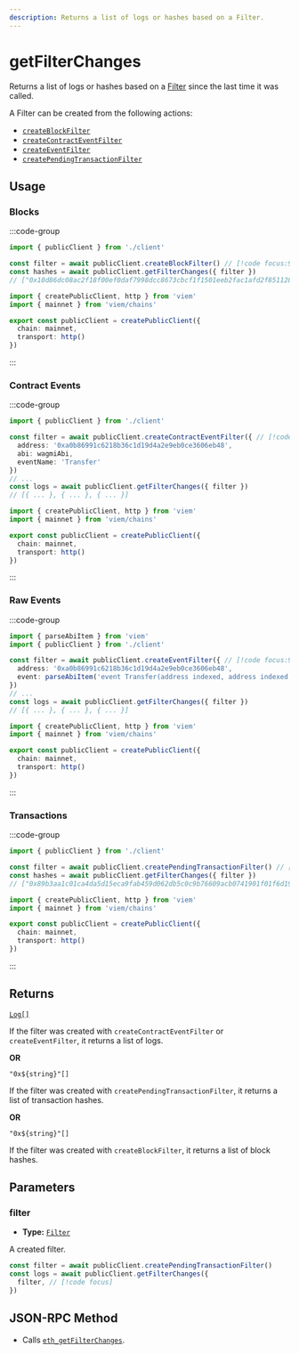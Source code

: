```yaml
---
description: Returns a list of logs or hashes based on a Filter.
---
```


# getFilterChanges

Returns a list of logs or hashes based on a [Filter](/docs/glossary/terms#filter) since the last time it was called.

A Filter can be created from the following actions:

- [`createBlockFilter`](/docs/actions/public/createBlockFilter)
- [`createContractEventFilter`](/docs/contract/createContractEventFilter)
- [`createEventFilter`](/docs/actions/public/createEventFilter)
- [`createPendingTransactionFilter`](/docs/actions/public/createPendingTransactionFilter)

## Usage

### Blocks

:::code-group

```ts [example.ts]
import { publicClient } from './client'

const filter = await publicClient.createBlockFilter() // [!code focus:99]
const hashes = await publicClient.getFilterChanges({ filter })
// ["0x10d86dc08ac2f18f00ef0daf7998dcc8673cbcf1f1501eeb2fac1afd2f851128", ...]
```

```ts [client.ts]
import { createPublicClient, http } from 'viem'
import { mainnet } from 'viem/chains'

export const publicClient = createPublicClient({
  chain: mainnet,
  transport: http()
})
```

:::

### Contract Events

:::code-group

```ts [example.ts]
import { publicClient } from './client'

const filter = await publicClient.createContractEventFilter({ // [!code focus:99]
  address: '0xa0b86991c6218b36c1d19d4a2e9eb0ce3606eb48',
  abi: wagmiAbi,
  eventName: 'Transfer'
})
// ...
const logs = await publicClient.getFilterChanges({ filter })
// [{ ... }, { ... }, { ... }]
```

```ts [client.ts]
import { createPublicClient, http } from 'viem'
import { mainnet } from 'viem/chains'

export const publicClient = createPublicClient({
  chain: mainnet,
  transport: http()
})
```

:::

### Raw Events

:::code-group

```ts [example.ts]
import { parseAbiItem } from 'viem'
import { publicClient } from './client'

const filter = await publicClient.createEventFilter({ // [!code focus:99]
  address: '0xa0b86991c6218b36c1d19d4a2e9eb0ce3606eb48',
  event: parseAbiItem('event Transfer(address indexed, address indexed, uint256)'),
})
// ...
const logs = await publicClient.getFilterChanges({ filter })
// [{ ... }, { ... }, { ... }]
```

```ts [client.ts]
import { createPublicClient, http } from 'viem'
import { mainnet } from 'viem/chains'

export const publicClient = createPublicClient({
  chain: mainnet,
  transport: http()
})
```

:::

### Transactions

:::code-group

```ts [example.ts]
import { publicClient } from './client'

const filter = await publicClient.createPendingTransactionFilter() // [!code focus:99]
const hashes = await publicClient.getFilterChanges({ filter })
// ["0x89b3aa1c01ca4da5d15eca9fab459d062db5c0c9b76609acb0741901f01f6d19", ...]
```

```ts [client.ts]
import { createPublicClient, http } from 'viem'
import { mainnet } from 'viem/chains'

export const publicClient = createPublicClient({
  chain: mainnet,
  transport: http()
})
```

:::

## Returns

[`Log[]`](/docs/glossary/types#log)

If the filter was created with `createContractEventFilter` or `createEventFilter`, it returns a list of logs.

**OR**

`"0x${string}"[]`

If the filter was created with `createPendingTransactionFilter`, it returns a list of transaction hashes.

**OR**

`"0x${string}"[]`

If the filter was created with `createBlockFilter`, it returns a list of block hashes.

## Parameters

### filter

- **Type:** [`Filter`](/docs/glossary/types#filter)

A created filter.

```ts
const filter = await publicClient.createPendingTransactionFilter()
const logs = await publicClient.getFilterChanges({
  filter, // [!code focus]
})
```

## JSON-RPC Method

- Calls [`eth_getFilterChanges`](https://ethereum.org/en/developers/docs/apis/json-rpc/#eth_getfilterchanges).